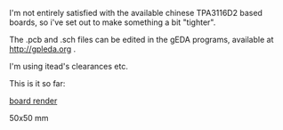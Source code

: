 I'm not entirely satisfied with the available chinese TPA3116D2 based boards, so i've set out to make something a bit "tighter".

The .pcb and .sch files can be edited in the gEDA programs, available at http://gpleda.org .

I'm using itead's clearances etc.

This is it so far:

[board render](tpa3132-amp.photomode.png)

50x50 mm
